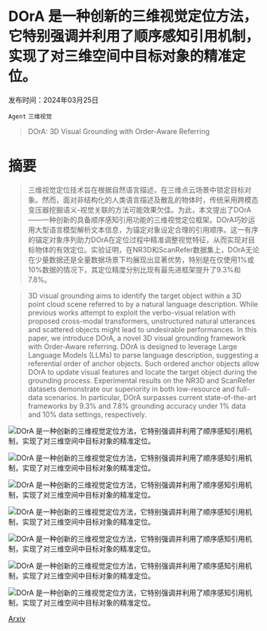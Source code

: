 # DOrA 是一种创新的三维视觉定位方法，它特别强调并利用了顺序感知引用机制，实现了对三维空间中目标对象的精准定位。

发布时间：2024年03月25日

`Agent` `三维视觉`

> DOrA: 3D Visual Grounding with Order-Aware Referring

# 摘要

> 三维视觉定位技术旨在根据自然语言描述，在三维点云场景中锁定目标对象。然而，面对非结构化的人类语言描述及散乱的物体时，传统采用跨模态变压器挖掘语义-视觉关联的方法可能效果欠佳。为此，本文提出了DOrA——一种创新的具备顺序感知引用功能的三维视觉定位框架。DOrA巧妙运用大型语言模型解析文本信息，为锚定对象设定合理的引用顺序。这一有序的锚定对象序列助力DOrA在定位过程中精准调整视觉特征，从而实现对目标物体的有效定位。实验证明，在NR3D和ScanRefer数据集上，DOrA无论在少量数据还是全量数据场景下均展现出显著优势，特别是在仅使用1%或10%数据的情况下，其定位精度分别比现有最先进框架提升了9.3%和7.8%。

> 3D visual grounding aims to identify the target object within a 3D point cloud scene referred to by a natural language description. While previous works attempt to exploit the verbo-visual relation with proposed cross-modal transformers, unstructured natural utterances and scattered objects might lead to undesirable performances. In this paper, we introduce DOrA, a novel 3D visual grounding framework with Order-Aware referring. DOrA is designed to leverage Large Language Models (LLMs) to parse language description, suggesting a referential order of anchor objects. Such ordered anchor objects allow DOrA to update visual features and locate the target object during the grounding process. Experimental results on the NR3D and ScanRefer datasets demonstrate our superiority in both low-resource and full-data scenarios. In particular, DOrA surpasses current state-of-the-art frameworks by 9.3% and 7.8% grounding accuracy under 1% data and 10% data settings, respectively.

![DOrA 是一种创新的三维视觉定位方法，它特别强调并利用了顺序感知引用机制，实现了对三维空间中目标对象的精准定位。](../../../paper_images/2403.16539/x1.png)

![DOrA 是一种创新的三维视觉定位方法，它特别强调并利用了顺序感知引用机制，实现了对三维空间中目标对象的精准定位。](../../../paper_images/2403.16539/x2.png)

![DOrA 是一种创新的三维视觉定位方法，它特别强调并利用了顺序感知引用机制，实现了对三维空间中目标对象的精准定位。](../../../paper_images/2403.16539/x3.png)

![DOrA 是一种创新的三维视觉定位方法，它特别强调并利用了顺序感知引用机制，实现了对三维空间中目标对象的精准定位。](../../../paper_images/2403.16539/x4.png)

![DOrA 是一种创新的三维视觉定位方法，它特别强调并利用了顺序感知引用机制，实现了对三维空间中目标对象的精准定位。](../../../paper_images/2403.16539/x5.png)

![DOrA 是一种创新的三维视觉定位方法，它特别强调并利用了顺序感知引用机制，实现了对三维空间中目标对象的精准定位。](../../../paper_images/2403.16539/x6.png)

![DOrA 是一种创新的三维视觉定位方法，它特别强调并利用了顺序感知引用机制，实现了对三维空间中目标对象的精准定位。](../../../paper_images/2403.16539/x7.png)

[Arxiv](https://arxiv.org/abs/2403.16539)